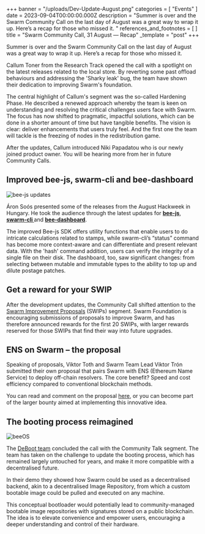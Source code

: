 +++
banner = "/uploads/Dev-Update-August.png"
categories = [ "Events" ]
date = 2023-09-04T00:00:00.000Z
description = "Summer is over and the Swarm Community Call on the last day of August was a great way to wrap it up. Here’s a recap for those who missed it. "
references_and_footnotes = [ ]
title = "Swarm Community Call, 31 August — Recap"
_template = "post"
+++


Summer is over and the Swarm Community Call on the last day of August was a great way to wrap it up. Here’s a recap for those who missed it. 

Callum Toner from the Research Track opened the call with a spotlight on the latest releases related to the local store. By reverting some past offload behaviours and addressing the 'Sharky leak' bug, the team have shown their dedication to improving Swarm's foundation.  

The central highlight of Callum's segment was the so-called Hardening Phase. He described a renewed approach whereby the team is keen on understanding and resolving the critical challenges users face with Swarm. The focus has now shifted to pragmatic, impactful solutions, which can be done in a shorter amount of time but have tangible benefits. The vision is clear: deliver enhancements that users truly feel. And the first one the team will tackle is the freezing of nodes in the redistribution game. 

After the updates, Callum introduced Niki Papadatou who is our newly joined product owner. You will be hearing more from her in future Community Calls. 


## Improved bee-js, swarm-cli and bee-dashboard

![bee-js updates](images/bee-js-updates.png)


Áron Soós presented some of the releases from the August Hackweek in Hungary. He took the audience through the latest updates for **[bee-js](https://bee-js.ethswarm.org/docs/)**, **[swarm-cli ](https://github.com/ethersphere/swarm-cli/releases)** and **[bee-dashboard](https://github.com/ethersphere/bee-dashboard/releases)**. 

The improved Bee-js SDK offers utility functions that enable users to do intricate calculations related to stamps, while swarm-cli’s “status” command has become more context-aware and can differentiate and present relevant data. With the 'hash' command addition, users can verify the integrity of a single file on their disk. The dashboard, too, saw significant changes: from selecting between mutable and immutable types to the ability to top up and dilute postage patches. 


## Get a reward for your SWIP 

After the development updates, the Community Call shifted attention to the [Swarm Improvement Proposals](https://www.ethswarm.org/contribute) (SWIPs) segment. Swarm Foundation is encouraging submissions of proposals to improve Swarm, and has therefore announced rewards for the first 20 SWIPs, with larger rewards reserved for those SWIPs that find their way into future upgrades.


## ENS on Swarm – the proposal

Speaking of proposals, Viktor Toth and Swarm Team Lead Viktor Trón submitted their own proposal that pairs Swarm with ENS (Ethereum Name Service) to deploy off-chain resolvers. The core benefit? Speed and cost efficiency compared to conventional blockchain methods. 

You can read and comment on the proposal [here](https://discuss.ens.domains/t/ens-on-swarm-decentralized-storage/17642), or you can become part of the larger bounty aimed at implementing this innovative idea.


## The booting process reimagined

![beeOS](images/deboot.png)

The [DeBoot team](https://github.com/debootdevs) concluded the call with the Community Talk segment. The team has taken on the challenge to update the booting process, which has remained largely untouched for years, and make it more compatible with a decentralised future.

In their demo they showed how Swarm could be used as a decentralised backend, akin to a decentralised Image Repository, from which a custom bootable image could be pulled and executed on any machine. 

This conceptual bootloader would potentially lead to community-managed bootable image repositories with signatures stored on a public blockchain. The idea is to elevate convenience and empower users, encouraging a deeper understanding and control of their hardware.
